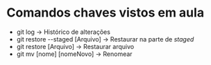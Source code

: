 # Comandos chaves vistos em aula
<ul>
    <li>git log -> Histórico de alterações</li>
    <li>git restore --staged [Arquivo] -> Restaurar na parte de <i>staged</i></li>
    <li>git restore [Arquivo] -> Restaurar arquivo</li>
    <li>git mv [nome] [nomeNovo] -> Renomear</li>
</ul>
